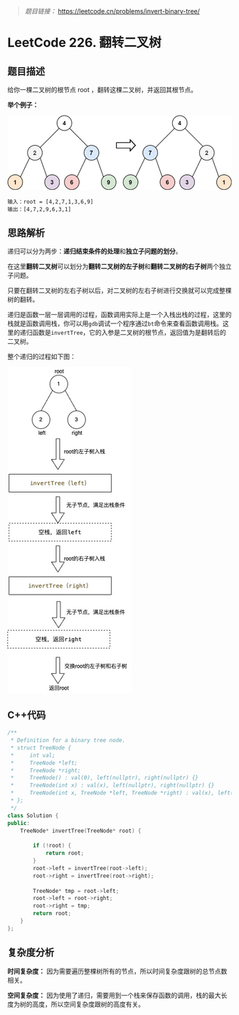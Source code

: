 > *题目链接：* https://leetcode.cn/problems/invert-binary-tree/

# LeetCode 226. 翻转二叉树

## 题目描述

给你一棵二叉树的根节点 root ，翻转这棵二叉树，并返回其根节点。

**举个例子：**

![](../../pic/lc-0226-01.png)

```
输入：root = [4,2,7,1,3,6,9]
输出：[4,7,2,9,6,3,1]
```

## 思路解析

递归可以分为两步：**递归结束条件的处理**和**独立子问题的划分**。

在这里**翻转二叉树**可以划分为**翻转二叉树的左子树**和**翻转二叉树的右子树**两个独立子问题。

只要在翻转二叉树的左右子树以后，对二叉树的左右子树进行交换就可以完成整棵树的翻转。

递归是函数一层一层调用的过程，函数调用实际上是一个入栈出栈的过程，这里的栈就是函数调用栈，你可以用`gdb`调试一个程序通过`bt`命令来查看函数调用栈。这里的递归函数是`invertTree`，它的入参是二叉树的根节点，返回值为是翻转后的二叉树。

整个递归的过程如下图：

![](../../pic/lc-0226-02.png)

## C++代码

```cpp
/**
 * Definition for a binary tree node.
 * struct TreeNode {
 *     int val;
 *     TreeNode *left;
 *     TreeNode *right;
 *     TreeNode() : val(0), left(nullptr), right(nullptr) {}
 *     TreeNode(int x) : val(x), left(nullptr), right(nullptr) {}
 *     TreeNode(int x, TreeNode *left, TreeNode *right) : val(x), left(left), right(right) {}
 * };
 */
class Solution {
public:
    TreeNode* invertTree(TreeNode* root) {

        if (!root) {
            return root;
        }
        root->left = invertTree(root->left);
        root->right = invertTree(root->right);

        TreeNode* tmp = root->left;
        root->left = root->right;
        root->right = tmp;
        return root;
    }
};
```

## 复杂度分析

**时间复杂度：**  因为需要遍历整棵树所有的节点，所以时间复杂度跟树的总节点数相关。

**空间复杂度：** 因为使用了递归，需要用到一个栈来保存函数的调用，栈的最大长度为树的高度，所以空间复杂度跟树的高度有关。

